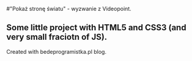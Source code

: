#"Pokaż stronę światu" - wyzwanie z Videopoint.

## Some little project with HTML5 and CSS3 (and very small fraciotn of JS).

Created with bedeprogramistka.pl blog.